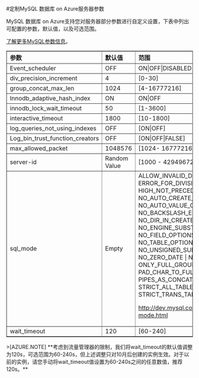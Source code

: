 <properties linkid="" urlDisplayName="" pageTitle="定制MySQL 数据库 on Azure服务器参数 - Azure 微软云" metaKeywords="Azure 云,技术文档,文档与资源,MySQL,数据库,参数,定制,Azure MySQL, MySQL PaaS,Azure MySQL PaaS, Azure MySQL Service, Azure RDS" description="MySQL 数据库 on Azure支持您根据需求定制化服务器部分参数,帮您了解不同参数的设置范围和区间。" metaCanonical="" services="MySQL" documentationCenter="Services" title="" authors="" solutions="" manager="" editor="" />

<tags ms.service="mysql" ms.date="" wacn.date="08/26/2015"/>

#定制MySQL 数据库 on Azure服务器参数

MySQL 数据库 on Azure支持您对服务器部分参数进行自定义设置，下表中列出可配置的参数，默认值，以及可选范围。


[了解更多MySQL参数信息](http://dev.mysql.com/doc/refman/5.5/en/server-system-variables.html)。

<table width="100%" border="1" cellspacing="0" cellpadding="0">
  <th align="left"><strong>参数</strong>
    </td>
  <th align="left"><strong>默认值</strong>
    </td>
  <th align="left"><strong>范围</strong>
    </td>
  
  <tr>
    <td>Event_scheduler</td>
    <td>OFF</td>
    <td>ON|OFF|DISABLED</td>
  </tr>
  <tr>
    <td>div_precision_increment</td>
    <td>4</td>
    <td>[0-30]</td>
  </tr>
  <tr>
    <td>group_concat_max_len</td>
    <td>1024</td>
    <td>[4-16777216]</td>
  </tr>
  <tr>
    <td>Innodb_adaptive_hash_index</td>
    <td>ON</td>
    <td>ON|OFF</td>
  </tr>
  <tr>
    <td>innodb_lock_wait_timeout</td>
    <td>50</td>
    <td>[1-3600]</td>
  </tr>
  <tr>
    <td>interactive_timeout</td>
    <td>1800</td>
    <td>[10-1800]</td>
  </tr>
  <tr>
    <td>log_queries_not_using_indexes</td>
    <td>OFF</td>
    <td>[ON|OFF]</td>
  </tr>
  <tr>
    <td>Log_bin_trust_function_creators</td>
    <td>OFF</td>
    <td>[ON|OFF|FALSE]</td>
  </tr>
  <tr>
    <td>max_allowed_packet</td>
    <td>1048576</td>
    <td>[1024- 16777216]</td>
  </tr>
   <tr>
    <td>server-id</td>
    <td>Random Value</td>
    <td>[1000 - 4294967295]</td>
  </tr>
  <tr>
    <td>sql_mode</td>
    <td>Empty</td>
    <td>ALLOW_INVALID_DATES | ANSI_QUOTES
    | ERROR_FOR_DIVISION_BY_ZERO
    | HIGH_NOT_PRECEDENCE | IGNORE_SPACE 
    | NO_AUTO_CREATE_USER | NO_AUTO_VALUE_ON_ZERO 
    | NO_BACKSLASH_ESCAPES | NO_DIR_IN_CREATE
    | NO_ENGINE_SUBSTITUTION | NO_FIELD_OPTIONS
    | NO_KEY_OPTIONS | NO_TABLE_OPTIONS
    | NO_UNSIGNED_SUBTRACTION | NO_ZERO_DATE
    | NO_ZERO_IN_DATE | ONLY_FULL_GROUP_BY
    | PAD_CHAR_TO_FULL_LENGTH | PIPES_AS_CONCAT
    | REAL_AS_FLOAT | STRICT_ALL_TABLES
    | STRICT_TRANS_TABLES
    
<a href="http://dev.mysql.com/doc/refman/5.5/en/sql-mode.html">http://dev.mysql.com/doc/refman/5.5/en/sql-mode.html</a></td>
  </tr>
  <tr>
    <td >wait_timeout</td>
    <td>120</td>
    <td>[60-240] </td>
  </tr>
</table>
>[AZURE.NOTE] **考虑到流量管理器的限制，我们将wait_timeout的默认值调整为120s，可选范围为60-240s，但上述调整只对10月后创建的实例生效。对于以前的实例，请您手动将wait_timeout值设置为60-240s之间的任意数值，推荐120s。**